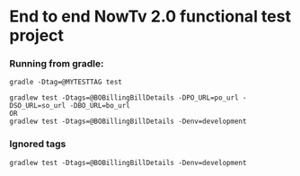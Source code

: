 # End to end NowTv 2.0 functional test project

### Running from gradle:
    
    gradle -Dtag=@MYTESTTAG test
    
    gradlew test -Dtags=@BOBillingBillDetails -DPO_URL=po_url -DSO_URL=so_url -DBO_URL=bo_url
    OR
    gradlew test -Dtags=@BOBillingBillDetails -Denv=development
    
### Ignored tags
    gradlew test -Dtags=@BOBillingBillDetails -Denv=development
